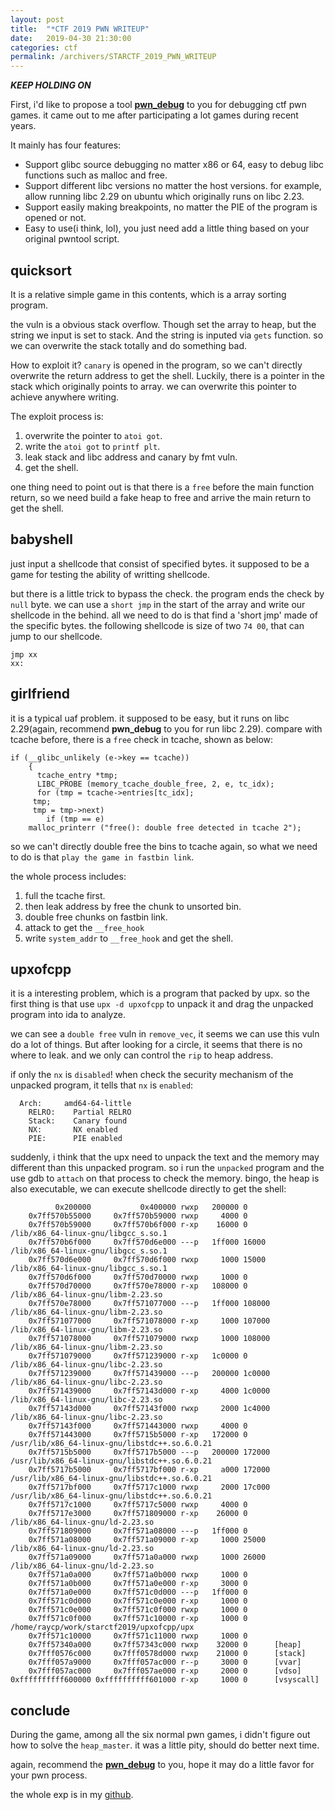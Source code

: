 ```yaml
---
layout: post
title:  "*CTF 2019 PWN WRITEUP"
date:   2019-04-30 21:30:00
categories: ctf
permalink: /archivers/STARCTF_2019_PWN_WRITEUP
---
```

***KEEP HOLDING ON***

First, i'd like to propose a tool [**pwn_debug**](https://github.com/ray-cp/pwn_debug.git) to you for debugging ctf pwn games. it came out to me after participating a lot games during recent years.

It mainly has four features:
* Support glibc source debugging no matter x86 or 64, easy to debug libc functions such as malloc and free.
* Support different libc versions no  matter the host versions. for example, allow running libc 2.29 on ubuntu which originally runs  on libc 2.23.
* Support easily making breakpoints, no matter the PIE of the program is opened or not.
* Easy to use(i think, lol), you just need add a little thing based on your original pwntool script.

## quicksort 

It is a relative simple game in this contents, which is a array sorting program. 

the vuln is a obvious stack overflow. Though set the array to heap, but the string we input is set to stack. And the string is inputed via `gets` function. so we can overwrite the stack totally and do something bad.

How to exploit it? `canary` is opened in the program, so we can't directly overwrite the return address to get the shell. Luckily, there is a pointer in the stack which originally points to array. we can  overwrite this pointer to achieve anywhere writing.

The exploit process is: 
1. overwrite the pointer to `atoi got`.
2. write the `atoi got` to `printf plt`.
3.  leak stack and libc address and canary by fmt vuln.
4.  get the shell.

one thing need to point out is that there is a `free` before the main function return, so we need build a fake heap to free and arrive the main return to get the shell.

## babyshell

just input a shellcode that consist of specified bytes. it supposed to be a game for testing the ability of writting shellcode. 

but there is a little trick to bypass the check. the program ends the check by `null` byte. we can use a `short jmp` in the start of the array and write our shellcode in the behind. all we need to do is that find a 'short jmp' made of the specific bytes.  the following shellcode is size of two `74 00`, that can jump to our shellcode.
```
jmp xx
xx:
```

## girlfriend

it is a typical uaf problem. it supposed to be easy, but it runs on libc 2.29(again, recommend **pwn_debug** to you for run libc 2.29). compare with tcache before, there is a `free` check in tcache, shown as below:
```
if (__glibc_unlikely (e->key == tcache))
    {
      tcache_entry *tmp;
      LIBC_PROBE (memory_tcache_double_free, 2, e, tc_idx);
      for (tmp = tcache->entries[tc_idx];
     tmp;
     tmp = tmp->next)
        if (tmp == e)
    malloc_printerr ("free(): double free detected in tcache 2");
```
so we can't directly double free the bins to tcache again, so what we need to do is that `play the game in fastbin link`.

the whole process includes:
1. full the tcache first.
2. then leak address by free the chunk to unsorted bin.
3. double free chunks on fastbin link.
4. attack to get the `__free_hook`
5. write `system_addr` to `__free_hook` and get the shell.

## upxofcpp

it is a interesting problem, which is a program that packed by upx. so the first thing is that use `upx -d upxofcpp` to unpack it and drag the unpacked program into ida to analyze.

we can see a `double free` vuln in `remove_vec`,  it seems we can use this vuln do a lot of things. But after looking for a circle, it seems that there is no where to leak. and we only can control the `rip` to heap address.

if only the `nx` is `disabled`! when check the security mechanism of the unpacked program, it tells that `nx` is `enabled`:
```
  Arch:     amd64-64-little
    RELRO:    Partial RELRO
    Stack:    Canary found
    NX:       NX enabled
    PIE:      PIE enabled
```

suddenly, i think that the upx need to unpack the text and the memory may different than this unpacked program. so i run the `unpacked` program and the use gdb to `attach` on that process to check the memory. bingo, the heap is also executable, we can execute shellcode directly to get the shell:
```
          0x200000           0x400000 rwxp   200000 0
    0x7ff570b55000     0x7ff570b59000 rwxp     4000 0
    0x7ff570b59000     0x7ff570b6f000 r-xp    16000 0      /lib/x86_64-linux-gnu/libgcc_s.so.1
    0x7ff570b6f000     0x7ff570d6e000 ---p   1ff000 16000  /lib/x86_64-linux-gnu/libgcc_s.so.1
    0x7ff570d6e000     0x7ff570d6f000 rwxp     1000 15000  /lib/x86_64-linux-gnu/libgcc_s.so.1
    0x7ff570d6f000     0x7ff570d70000 rwxp     1000 0
    0x7ff570d70000     0x7ff570e78000 r-xp   108000 0      /lib/x86_64-linux-gnu/libm-2.23.so
    0x7ff570e78000     0x7ff571077000 ---p   1ff000 108000 /lib/x86_64-linux-gnu/libm-2.23.so
    0x7ff571077000     0x7ff571078000 r-xp     1000 107000 /lib/x86_64-linux-gnu/libm-2.23.so
    0x7ff571078000     0x7ff571079000 rwxp     1000 108000 /lib/x86_64-linux-gnu/libm-2.23.so
    0x7ff571079000     0x7ff571239000 r-xp   1c0000 0      /lib/x86_64-linux-gnu/libc-2.23.so
    0x7ff571239000     0x7ff571439000 ---p   200000 1c0000 /lib/x86_64-linux-gnu/libc-2.23.so
    0x7ff571439000     0x7ff57143d000 r-xp     4000 1c0000 /lib/x86_64-linux-gnu/libc-2.23.so
    0x7ff57143d000     0x7ff57143f000 rwxp     2000 1c4000 /lib/x86_64-linux-gnu/libc-2.23.so
    0x7ff57143f000     0x7ff571443000 rwxp     4000 0
    0x7ff571443000     0x7ff5715b5000 r-xp   172000 0      /usr/lib/x86_64-linux-gnu/libstdc++.so.6.0.21
    0x7ff5715b5000     0x7ff5717b5000 ---p   200000 172000 /usr/lib/x86_64-linux-gnu/libstdc++.so.6.0.21
    0x7ff5717b5000     0x7ff5717bf000 r-xp     a000 172000 /usr/lib/x86_64-linux-gnu/libstdc++.so.6.0.21
    0x7ff5717bf000     0x7ff5717c1000 rwxp     2000 17c000 /usr/lib/x86_64-linux-gnu/libstdc++.so.6.0.21
    0x7ff5717c1000     0x7ff5717c5000 rwxp     4000 0
    0x7ff5717e3000     0x7ff571809000 r-xp    26000 0      /lib/x86_64-linux-gnu/ld-2.23.so
    0x7ff571809000     0x7ff571a08000 ---p   1ff000 0
    0x7ff571a08000     0x7ff571a09000 r-xp     1000 25000  /lib/x86_64-linux-gnu/ld-2.23.so
    0x7ff571a09000     0x7ff571a0a000 rwxp     1000 26000  /lib/x86_64-linux-gnu/ld-2.23.so
    0x7ff571a0a000     0x7ff571a0b000 rwxp     1000 0
    0x7ff571a0b000     0x7ff571a0e000 r-xp     3000 0
    0x7ff571a0e000     0x7ff571c0d000 ---p   1ff000 0
    0x7ff571c0d000     0x7ff571c0e000 r-xp     1000 0
    0x7ff571c0e000     0x7ff571c0f000 rwxp     1000 0
    0x7ff571c0f000     0x7ff571c10000 r-xp     1000 0      /home/raycp/work/starctf2019/upxofcpp/upx
    0x7ff571c10000     0x7ff571c11000 rwxp     1000 0
    0x7ff57340a000     0x7ff57343c000 rwxp    32000 0      [heap]
    0x7fff0576c000     0x7fff0578d000 rwxp    21000 0      [stack]
    0x7fff057a9000     0x7fff057ac000 r--p     3000 0      [vvar]
    0x7fff057ac000     0x7fff057ae000 r-xp     2000 0      [vdso]
0xffffffffff600000 0xffffffffff601000 r-xp     1000 0      [vsyscall]
```

## conclude

During the game,  among all the six normal pwn games, i didn't figure out how to solve the `heap_master`. it was a little pity, should do better next time.

again, recommend the [**pwn_debug**](https://github.com/ray-cp/pwn_debug.git) to you, hope it may do a little favor for your pwn process.

the whole exp is in my [github](https://github.com/ray-cp/ctf-pwn/tree/master/2019/starctf2019).
